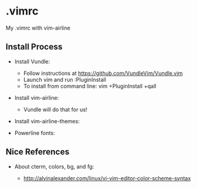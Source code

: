 # .vimrc
My .vimrc with vim-airline


## Install Process

 * Install Vundle:
   
   - Follow instructions at https://github.com/VundleVim/Vundle.vim
   - Launch vim and run :PluginInstall
   - To install from command line: vim +PluginInstall +qall
   
 * Install vim-airline:
   
   - Vundle will do that for us!
 
 * Install vim-airline-themes:
 
 * Powerline fonts:
 
 ## Nice References
 
 * About cterm, colors, bg, and fg:
 
   - http://alvinalexander.com/linux/vi-vim-editor-color-scheme-syntax
